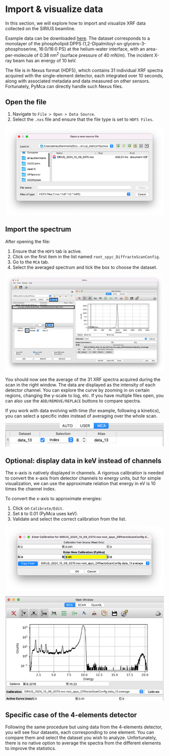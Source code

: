 # Import & visualize data

In this section, we will explore how to import and visualize XRF data collected on the SIRIUS beamline.

Example data can be downloaded [here](../../../_static/xrf/pymca/SIRIUS_2024_10_09_0370.nxs). The dataset corresponds to a monolayer of the phospholipid DPPS (1,2-Dipalmitoyl-sn-glycero-3-phosphoserine, 16:0/16:0 PS) at the helium-water interface, with an area-per-molecule of 0.38 nm$^2$ (surface pressure of 40 mN/m). The incident X-ray beam has an energy of 10 keV.

The file is in Nexus format (HDF5), which contains 31 individual XRF spectra acquired with the single-element detector, each integrated over 10 seconds, along with associated metadata and data measured on other sensors. Fortunately, PyMca can directly handle such Nexus files.

## Open the file

1. Navigate to `File > Open > Data Source`.
2. Select the `.nxs` file and ensure that the file type is set to `HDF5 Files`.

![](images/import-data-new-data.png)

## Import the spectrum

After opening the file:

1. Ensure that the `HDF5` tab is active.
2. Click on the first item in the list named `root_spyc_DiffractoScanConfig`.
3. Go to the `MCA` tab.
4. Select the averaged spectrum and tick the box to choose the dataset.

![](images/import-data-display.png)

You should now see the average of the 31 XRF spectra acquired during the scan in the right window. The data are displayed as the intensity of each detector channel. You can explore the curve by zooming in on certain regions, changing the y-scale to log, etc. If you have multiple files open, you can also use the `ADD/REMOVE/REPLACE` buttons to compare spectra.

If you work with data evolving with time (for example, following a kinetics), you can select a specific index instead of averaging over the whole scan.

![](images/import-data-index.png)

## Optional: display data in keV instead of channels

The x-axis is natively displayed in channels. A rigorous calibration is needed to convert the x-axis from detector channels to energy units, but for simple visualization, we can use the approximate relation that energy in eV is 10 times the channel index.

To convert the x-axis to approximate energies:
1. Click on `Calibrate/Edit`.
2. Set `B` to 0.01 (PyMca uses keV).
3. Validate and select the correct calibration from the list.

![](images/import-data-set-approx-calib.png)

![](images/import-data-display-energies.png)

## Specific case of the 4-elements detector

Following the same procedure but using data from the 4-elements detector, you will see four datasets, each corresponding to one element. You can compare them and select the dataset you wish to analyze. Unfortunately, there is no native option to average the spectra from the different elements to improve the statistics.
